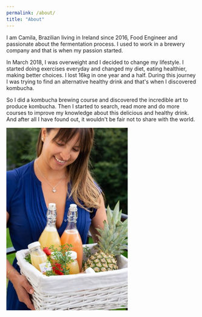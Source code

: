 ```yaml
---
permalink: /about/
title: "About"
---
```


<main id="main" class="page-content" aria-label="Content">
  <div class="inner">
    <div class="entry-wrap">
      <div class="entry-content">
        <p>I am Camila, Brazilian living in Ireland since 2016, Food Engineer and passionate about the fermentation process. I used to work in a brewery company and that is when my passion started.</p>
        <p>In March 2018, I was overweight and I decided to change my lifestyle. I started doing exercises everyday and changed my diet, eating healthier, making better choices. I lost 16kg in one year and a half. During this journey I was trying to find an alternative healthy drink and that's when I discovered kombucha.</p>
        <p>So I did a kombucha brewing course and discovered the incredible art to produce kombucha. Then I started to search, read more and do more courses to improve my knowledge about this delicious and healthy drink. And after all I have found out, it wouldn't be fair not to share with the world.</p>
      </div>
      <aside class="sidebar__right">
          <img class="author-picture" src="/assets/images/bio.jpeg" alt="Camila Curvelo" />
      </aside>
    </div>
  </div>
</main>
